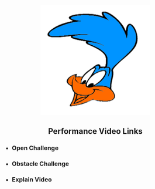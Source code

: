 <div align="center"><img src="../other/Roadrunners_log_klein_trans.png" width="300" alt=" logo"></div>

## <div align="center">Performance Video Links</div> 
- ### Open Challenge


- ### Obstacle Challenge


- ### Explain Video
